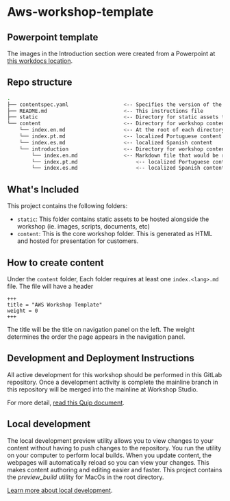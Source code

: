 # Aws-workshop-template

## Powerpoint template

The images in the Introduction section were created from a Powerpoint at [this workdocs location](https://amazon.awsapps.com/workdocs/index.html#/document/8d80b53c20323c14316a722c047e8ae03136295b87f19d6839498a04568d5066).


## Repo structure

```bash
.
├── contentspec.yaml                  <-- Specifies the version of the content
├── README.md                         <-- This instructions file
├── static                            <-- Directory for static assets to be hosted alongside the workshop (ie. images, scripts, documents, etc) 
└── content                           <-- Directory for workshop content markdown
    └── index.en.md                   <-- At the root of each directory, there must be at least one markdown file
    └── index.pt.md                   <-- localized Portuguese content  
    └── index.es.md                   <-- localized Spanish content  
    └── introduction                  <-- Directory for workshop content markdown
        └── index.en.md               <-- Markdown file that would be rendered
        └── index.pt.md                   <-- localized Portuguese content  
        └── index.es.md                   <-- localized Spanish content  

```

## What's Included

This project contains the following folders:
* `static`: This folder contains static assets to be hosted alongside the workshop (ie. images, scripts, documents, etc) 
* `content`: This is the core workshop folder. This is generated as HTML and hosted for presentation for customers.

## How to create content

Under the `content` folder, Each folder requires at least one `index.<lang>.md` file. The file will have a header

```aidl
+++
title = "AWS Workshop Template"
weight = 0
+++
```

The title will be the title on navigation panel on the left. The weight determines the order the page appears in the navigation panel.

## Development and Deployment Instructions

All active development for this workshop should be performed in this GitLab repository. Once a development activity is complete the mainline branch in this repository will be merged into the mainline at Workshop Studio.

For more detail, [read this Quip document](https://quip-amazon.com/F8Z8AlqRYDFB/Developing-and-deploying-The-AWS-Step-Functions-Workshop).

## Local development

The local development preview utility allows you to view changes to your content without having to push changes to the repository. You run the utility on your computer to perform local builds. When you update content, the webpages will automatically reload so you can view your changes. This makes content authoring and editing easier and faster. This project contains the *preview_build* utility for MacOs in the root directory.

[Learn more about local development](https://studio.us-east-1.prod.workshops.aws/preview/580d5100-7d5d-4475-a08a-869479cdb428/builds/57a6cd8c-95a2-4fae-b2e7-03ee4935e9f4/en-US/authoring-a-workshop/local-development).

